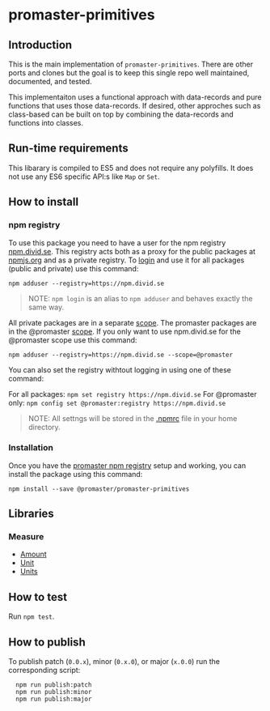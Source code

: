 # promaster-primitives

## Introduction

This is the main implementation of `promaster-primitives`. There are other ports and clones but the goal is to keep this single repo well maintained, documented, and tested.

This implementaiton uses a functional approach with data-records and pure functions that uses those data-records. If desired, other approches such as class-based can be built on top by combining the data-records and functions into classes.

## Run-time requirements

This libarary is compiled to ES5 and does not require any polyfills. It does not use any ES6 specific API:s like `Map` or `Set`.

## How to install

### npm registry

To use this package you need to have a user for the npm registry [npm.divid.se](https://npm.divid.se). This registry acts both as a proxy for the public packages at [npmjs.org](http://npmjs.org) and as a private registry. To [login](https://docs.npmjs.com/cli/adduser) and use it for all packages (public and private) use this command:

`npm adduser --registry=https://npm.divid.se`

> NOTE: `npm login` is an alias to `npm adduser` and behaves exactly the same way.

All private packages are in a separate [scope](https://docs.npmjs.com/misc/scope). The promaster packages are in the @promaster [scope](https://docs.npmjs.com/getting-started/scoped-packages). If you only want to use npm.divid.se for the @promaster scope use this command:

`npm adduser --registry=https://npm.divid.se --scope=@promaster`

You can also set the registry withtout logging in using one of these command:

For all packages: `npm set registry https://npm.divid.se`
For @promaster only: `npm config set @promaster:registry https://npm.divid.se`

> NOTE: All settngs will be stored in the [.npmrc](https://docs.npmjs.com/files/npmrc) file in your home directory.

### Installation

Once you have the [promaster npm registry](#npm-registry) setup and working, you can install the package using this command:

`npm install --save @promaster/promaster-primitives`

## Libraries

### Measure

* [Amount](./doc/measure/amount.md)
* [Unit](./doc/measure/unit.md)
* [Units](./doc/measure/units.md)

## How to test

Run `npm test`.

## How to publish

To publish patch (`0.0.x`), minor (`0.x.0`), or major (`x.0.0`) run the
corresponding script:

```
  npm run publish:patch
  npm run publish:minor
  npm run publish:major
```

